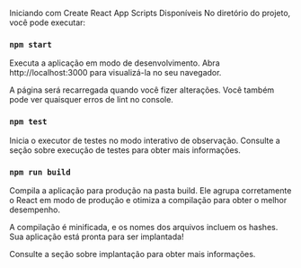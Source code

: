 Iniciando com Create React App
Scripts Disponíveis
No diretório do projeto, você pode executar:

### `npm start`
Executa a aplicação em modo de desenvolvimento.
Abra http://localhost:3000 para visualizá-la no seu navegador.

A página será recarregada quando você fizer alterações.
Você também pode ver quaisquer erros de lint no console.

### `npm test`
Inicia o executor de testes no modo interativo de observação.
Consulte a seção sobre execução de testes para obter mais informações.

### `npm run build`
Compila a aplicação para produção na pasta build.
Ele agrupa corretamente o React em modo de produção e otimiza a compilação para obter o melhor desempenho.

A compilação é minificada, e os nomes dos arquivos incluem os hashes.
Sua aplicação está pronta para ser implantada!

Consulte a seção sobre implantação para obter mais informações.


